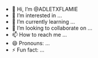 - 👋 Hi, I’m @ADLETXFLAMIE
- 👀 I’m interested in ...
- 🌱 I’m currently learning ...
- 💞️ I’m looking to collaborate on ...
- 📫 How to reach me ...
- 😄 Pronouns: ...
- ⚡ Fun fact: ...

<!---
ADLETXFLAMIE/ADLETXFLAMIE is a ✨ special ✨ repository because its `README.md` (this file) appears on your GitHub profile.
You can click the Preview link to take a look at your changes.
--->
